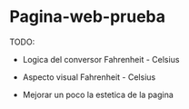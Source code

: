 # Pagina-web-prueba


TODO: 

- Logica del conversor Fahrenheit - Celsius

- Aspecto visual Fahrenheit - Celsius

- Mejorar un poco la estetica de la pagina
